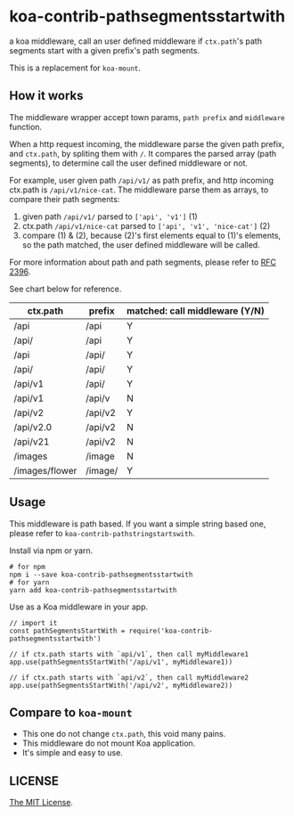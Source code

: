 # koa-contrib-pathsegmentsstartwith

a koa middleware, call an user defined middleware if `ctx.path`'s path segments start with a given prefix's path segments.

This is a replacement for `koa-mount`.

## How it works

The middleware wrapper accept town params, `path prefix` and
`middleware` function.

When a http request incoming, the middleware parse the given
path prefix, and `ctx.path`, by spliting them with `/`. It compares
the parsed array (path segments), to determine call the user defined middleware or not.

For example, user given path `/api/v1/` as path prefix, and http
incoming ctx.path is `/api/v1/nice-cat`. The middleware parse them as
arrays, to compare their path segments:

1. given path `/api/v1/` parsed to `['api', 'v1']` (1)
1. ctx.path `/api/v1/nice-cat` parsed to `['api', 'v1', 'nice-cat']` (2)
1. compare (1) & (2), because (2)'s first elements equal to (1)'s elements,
so the path matched, the user defined middleware will be called.

For more information about path and path segments, please refer to [RFC 2396](https://www.ietf.org/rfc/rfc2396.txt).

See chart below for reference.

| ctx.path         | prefix    | matched: call middleware (Y/N) |
|------------------|-----------|--------------------------------|
| /api             | /api      | Y                              |
| /api/            | /api      | Y                              |
| /api             | /api/     | Y                              |
| /api/            | /api/     | Y                              |
| /api/v1          | /api/     | Y                              |
| /api/v1          | /api/v    | N                              |
| /api/v2          | /api/v2   | Y                              |
| /api/v2.0        | /api/v2   | N                              |
| /api/v21         | /api/v2   | N                              |
| /images          | /image    | N                              |
| /images/flower   | /image/   | Y                              |

## Usage

This middleware is path based. If you want a simple string based one, please refer to `koa-contrib-pathstringstartswith`.

Install via npm or yarn.

```
# for npm
npm i --save koa-contrib-pathsegmentsstartwith
# for yarn
yarn add koa-contrib-pathsegmentsstartwith
```

Use as a Koa middleware in your app.

```
// import it
const pathSegmentsStartWith = require('koa-contrib-pathsegmentsstartwith')

// if ctx.path starts with `api/v1`, then call myMiddleware1
app.use(pathSegmentsStartWith('/api/v1', myMiddleware1))

// if ctx.path starts with `api/v2`, then call myMiddleware2
app.use(pathSegmentsStartWith('/api/v2', myMiddleware2))
```

## Compare to `koa-mount`

- This one do not change `ctx.path`, this void many pains.
- This middleware do not mount Koa application.
- It's simple and easy to use.

## LICENSE

[The MIT License](LICENSE).
